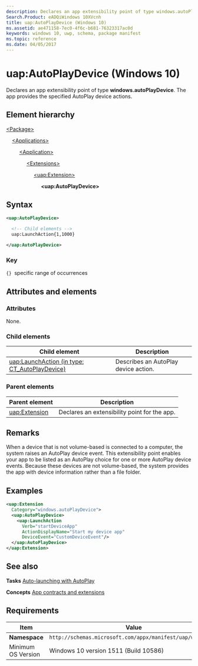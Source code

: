 ```yaml
---
description: Declares an app extensibility point of type windows.autoPlayDevice (Windows 10).
Search.Product: eADQiWindows 10XVcnh
title: uap:AutoPlayDevice (Windows 10)
ms.assetid: ae471158-7ec0-4f6c-b681-76323317ac0d
keywords: windows 10, uwp, schema, package manifest
ms.topic: reference
ms.date: 04/05/2017
---
```


# uap:AutoPlayDevice (Windows 10)

Declares an app extensibility point of type **windows.autoPlayDevice**. The app provides the specified AutoPlay device actions.

## Element hierarchy

[\<Package\>](element-package.md)

&nbsp;&nbsp;&nbsp;&nbsp;[\<Applications\>](element-applications.md)

&nbsp;&nbsp;&nbsp;&nbsp; &nbsp;&nbsp;&nbsp;&nbsp;[\<Application\>](element-application.md)

&nbsp;&nbsp;&nbsp;&nbsp; &nbsp;&nbsp;&nbsp;&nbsp; &nbsp;&nbsp;&nbsp;&nbsp;[\<Extensions\>](element-extensions.md)

&nbsp;&nbsp;&nbsp;&nbsp; &nbsp;&nbsp;&nbsp;&nbsp; &nbsp;&nbsp;&nbsp;&nbsp; &nbsp;&nbsp;&nbsp;&nbsp;[\<uap:Extension\>](element-uap-extension.md)

&nbsp;&nbsp;&nbsp;&nbsp; &nbsp;&nbsp;&nbsp;&nbsp; &nbsp;&nbsp;&nbsp;&nbsp; &nbsp;&nbsp;&nbsp;&nbsp; &nbsp;&nbsp;&nbsp;&nbsp;**\<uap:AutoPlayDevice\>**

## Syntax

```xml
<uap:AutoPlayDevice>

  <!-- Child elements -->
  uap:LaunchAction{1,1000}

</uap:AutoPlayDevice>
```

### Key

`{}`  specific range of occurrences

## Attributes and elements

### Attributes

None.

### Child elements

| Child element | Description |
|-|-|
| [uap:LaunchAction (in type: CT_AutoPlayDevice)](element-1-uap-launchaction.md) | Describes an AutoPlay device action. |

### Parent elements

| Parent element | Description |
|-|-|
| [uap:Extension](element-uap-extension.md) | Declares an extensibility point for the app. |

## Remarks

When a device that is not volume-based is connected to a computer, the system raises an AutoPlay device event. This extensibility point enables your app to be listed as an AutoPlay choice for one or more AutoPlay device events. Because these devices are not volume-based, the system provides the app with device information rather than a file folder.

## Examples

```xml
<uap:Extension
  Category="windows.autoPlayDevice">
  <uap:AutoPlayDevice>
    <uap:LaunchAction
      Verb="startDeviceApp"
      ActionDisplayName="Start my device app"
      DeviceEvent="CustomDeviceEvent"/>
  </uap:AutoPlayDevice>
</uap:Extension>
```

## See also

**Tasks**
[Auto-launching with AutoPlay](/previous-versions/windows/apps/hh452731(v=win.10))

**Concepts**
[App contracts and extensions](/previous-versions/windows/apps/hh464906(v=win.10))

## Requirements

| Item | Value |
|--|--|
| **Namespace** | `http://schemas.microsoft.com/appx/manifest/uap/windows10` |
| Minimum OS Version | Windows 10 version 1511 (Build 10586) |
